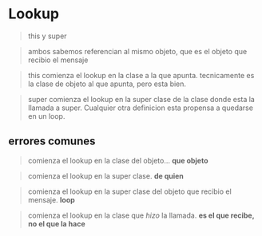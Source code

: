 # Lookup

> this y super

> ambos sabemos referencian al mismo objeto, que es el objeto que recibio el mensaje

> this comienza el lookup en la clase a la que apunta. tecnicamente es la clase de objeto al que apunta, pero esta bien.

> super comienza el lookup en la super clase de la clase donde esta la llamada a super. Cualquier otra definicion esta propensa a quedarse en un loop.

## errores comunes

> comienza el lookup en la clase del objeto... **que objeto**

> comienza el lookup en la super clase. **de quien**

> comienza el lookup en la super clase del objeto que recibio el mensaje. **loop**

> comienza el lookup en la clase que *hizo* la llamada. **es el que recibe, no el que la hace**
